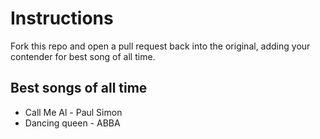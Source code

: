 # Instructions
Fork this repo and open a pull request back into the original, adding your contender for best song of all time.

## Best songs of all time

* Call Me Al - Paul Simon
* Dancing queen - ABBA 

